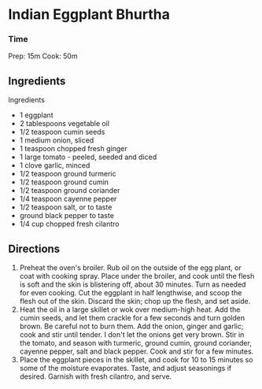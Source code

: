# Indian Eggplant Bhurtha

### Time
Prep: 15m
Cook: 50m


## Ingredients
Ingredients
- 1 eggplant
- 2 tablespoons vegetable oil
- 1/2 teaspoon cumin seeds
- 1 medium onion, sliced
- 1 teaspoon chopped fresh ginger
- 1 large tomato - peeled, seeded and diced
- 1 clove garlic, minced 
- 1/2 teaspoon ground turmeric
- 1/2 teaspoon ground cumin
- 1/2 teaspoon ground coriander
- 1/4 teaspoon cayenne pepper
- 1/2 teaspoon salt, or to taste
- ground black pepper to taste
- 1/4 cup chopped fresh cilantro

## Directions
1. Preheat the oven's broiler. Rub oil on the outside of the egg plant, or coat with cooking spray. Place under the broiler, and cook until the flesh is soft and the skin is blistering off, about 30 minutes. Turn as needed for even cooking. Cut the eggplant in half lengthwise, and scoop the flesh out of the skin. Discard the skin; chop up the flesh, and set aside.
2. Heat the oil in a large skillet or wok over medium-high heat. Add the cumin seeds, and let them crackle for a few seconds and turn golden brown. Be careful not to burn them. Add the onion, ginger and garlic; cook and stir until tender. I don't let the onions get very brown. Stir in the tomato, and season with turmeric, ground cumin, ground coriander, cayenne pepper, salt and black pepper. Cook and stir for a few minutes.
3. Place the eggplant pieces in the skillet, and cook for 10 to 15 minutes so some of the moisture evaporates. Taste, and adjust seasonings if desired. Garnish with fresh cilantro, and serve.
